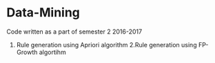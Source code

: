 # Data-Mining

Code written as a part of semester 2 2016-2017

1. Rule generation using Apriori algorithm
2.Rule generation using FP-Growth algortihm
